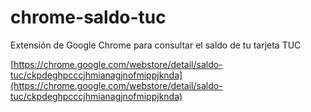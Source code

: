 chrome-saldo-tuc
================

Extensión de Google Chrome para consultar el saldo de tu tarjeta TUC

[https://chrome.google.com/webstore/detail/saldo-tuc/ckpdeghpcccjhmianagjnofmippjknda](https://chrome.google.com/webstore/detail/saldo-tuc/ckpdeghpcccjhmianagjnofmippjknda)
